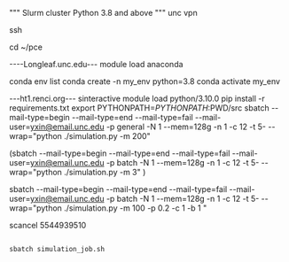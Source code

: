 """ Slurm cluster
Python 3.8 and above
"""
unc vpn

ssh

cd ~/pce

----Longleaf.unc.edu---
module load anaconda

conda env list
conda create -n my_env python=3.8
conda activate my_env


---ht1.renci.org---
sinteractive
module load python/3.10.0
pip install -r requirements.txt 
export PYTHONPATH=$PYTHONPATH:$PWD/src
sbatch --mail-type=begin --mail-type=end --mail-type=fail --mail-user=yxin@email.unc.edu -p general -N 1 --mem=128g -n 1 -c 12 -t 5- --wrap="python ./simulation.py -m 200"

(sbatch --mail-type=begin --mail-type=end --mail-type=fail --mail-user=yxin@email.unc.edu -p batch -N 1 --mem=128g -n 1 -c 12 -t 5- --wrap="python ./simulation.py -m 3" )

sbatch --mail-type=begin --mail-type=end --mail-type=fail --mail-user=yxin@email.unc.edu -p batch -N 1 --mem=128g -n 1 -c 12 -t 5- --wrap="python ./simulation.py -m 100 -p 0.2 -c 1 -b 1 "

scancel 5544939510
```

sbatch simulation_job.sh


